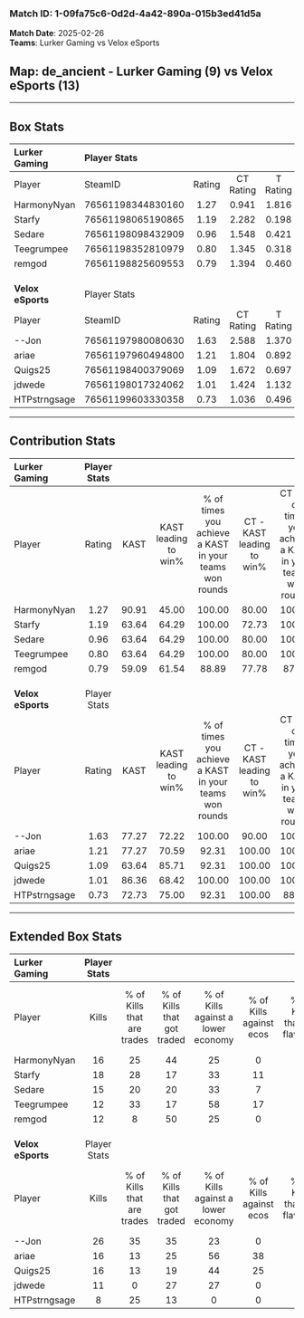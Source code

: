 ### Match ID: 1-09fa75c6-0d2d-4a42-890a-015b3ed41d5a  
**Match Date**: 2025-02-26  
**Teams**: Lurker Gaming vs Velox eSports  

## **Map**: de_ancient - Lurker Gaming (9) vs Velox eSports (13)  
---  

## Box Stats  

| **Lurker Gaming** | Player Stats      |        |           |          |       |       |       |         |        |      |     |
| :- | :- | :-: | :-: | :-: | :-: | :-: | :-: | :-: | :-: | :-: | :-: |
| Player            | SteamID           | Rating | CT Rating | T Rating | KAST  |  ADR  | Kills | Assists | Deaths | K/D  | HS% |
| HarmonyNyan       | 76561198344830160 |  1.27  |   0.941   |  1.816   | 90.91 | 83.9  |  16   |    7    |   16   | 1.00 | 87  |
| Starfy            | 76561198065190865 |  1.19  |   2.282   |  0.198   | 63.64 | 96.1  |  18   |    8    |   16   | 1.13 | 50  |
| Sedare            | 76561198098432909 |  0.96  |   1.548   |  0.421   | 63.64 | 66.1  |  15   |    0    |   15   | 1.00 | 53  |
| Teegrumpee        | 76561198352810979 |  0.80  |   1.345   |  0.318   | 63.64 | 56.1  |  12   |    3    |   16   | 0.75 | 41  |
| remgod            | 76561198825609553 |  0.79  |   1.394   |  0.460   | 59.09 | 66.6  |  12   |    6    |   17   | 0.71 | 100 |
|                   |                   |        |           |          |       |       |       |         |        |      |     |
|                   |                   |        |           |          |       |       |       |         |        |      |     |
|                   |                   |        |           |          |       |       |       |         |        |      |     |
| **Velox eSports** | Player Stats      |        |           |          |       |       |       |         |        |      |     |
| Player            | SteamID           | Rating | CT Rating | T Rating | KAST  |  ADR  | Kills | Assists | Deaths | K/D  | HS% |
| --Jon             | 76561197980080630 |  1.63  |   2.588   |  1.370   | 77.27 | 109.5 |  26   |    5    |   16   | 1.63 | 50  |
| ariae             | 76561197960494800 |  1.21  |   1.804   |  0.892   | 77.27 | 100.4 |  16   |   10    |   17   | 0.94 | 43  |
| Quigs25           | 76561198400379069 |  1.09  |   1.672   |  0.697   | 63.64 | 82.1  |  16   |    3    |   14   | 1.14 | 37  |
| jdwede            | 76561198017324062 |  1.01  |   1.424   |  1.132   | 86.36 | 86.5  |  11   |   11    |   18   | 0.61 | 72  |
| HTPstrngsage      | 76561199603330358 |  0.73  |   1.036   |  0.496   | 72.73 | 26.3  |   8   |    2    |   11   | 0.73 | 25  |
---  

## Contribution Stats  

| **Lurker Gaming** | Player Stats |       |                      |                                                        |                           |                                                             |                          |                                                            |
| :- | :-: | :-: | :-: | :-: | :-: | :-: | :-: | :-: |
| Player            |    Rating    | KAST  | KAST leading to win% | % of times you achieve a KAST in your teams won rounds | CT - KAST leading to win% | CT - % of times you achieve a KAST in your teams won rounds | T - KAST leading to win% | T - % of times you achieve a KAST in your teams won rounds |
| HarmonyNyan       |     1.27     | 90.91 |        45.00         |                         100.00                         |           80.00           |                           100.00                            |          10.00           |                           100.00                           |
| Starfy            |     1.19     | 63.64 |        64.29         |                         100.00                         |           72.73           |                           100.00                            |          33.33           |                           100.00                           |
| Sedare            |     0.96     | 63.64 |        64.29         |                         100.00                         |           80.00           |                           100.00                            |          25.00           |                           100.00                           |
| Teegrumpee        |     0.80     | 63.64 |        64.29         |                         100.00                         |           80.00           |                           100.00                            |          25.00           |                           100.00                           |
| remgod            |     0.79     | 59.09 |        61.54         |                         88.89                          |           77.78           |                            87.50                            |          25.00           |                           100.00                           |
|                   |              |       |                      |                                                        |                           |                                                             |                          |                                                            |
|                   |              |       |                      |                                                        |                           |                                                             |                          |                                                            |
|                   |              |       |                      |                                                        |                           |                                                             |                          |                                                            |
| **Velox eSports** | Player Stats |       |                      |                                                        |                           |                                                             |                          |                                                            |
| Player            |    Rating    | KAST  | KAST leading to win% | % of times you achieve a KAST in your teams won rounds | CT - KAST leading to win% | CT - % of times you achieve a KAST in your teams won rounds | T - KAST leading to win% | T - % of times you achieve a KAST in your teams won rounds |
| --Jon             |     1.63     | 77.27 |        72.22         |                         100.00                         |           90.00           |                           100.00                            |          50.00           |                           100.00                           |
| ariae             |     1.21     | 77.27 |        70.59         |                         92.31                          |          100.00           |                           100.00                            |          37.50           |                           75.00                            |
| Quigs25           |     1.09     | 63.64 |        85.71         |                         92.31                          |          100.00           |                           100.00                            |          60.00           |                           75.00                            |
| jdwede            |     1.01     | 86.36 |        68.42         |                         100.00                         |          100.00           |                           100.00                            |          40.00           |                           100.00                           |
| HTPstrngsage      |     0.73     | 72.73 |        75.00         |                         92.31                          |          100.00           |                            88.89                            |          50.00           |                           100.00                           |
---  

## Extended Box Stats  

| **Lurker Gaming** | Player Stats |                            |                            |                                    |                         |                              |                                 |        |                             |                                     |                          |                               |                            |
| :- | :-: | :-: | :-: | :-: | :-: | :-: | :-: | :-: | :-: | :-: | :-: | :-: | :-: |
| Player            |    Kills     | % of Kills that are trades | % of Kills that got traded | % of Kills against a lower economy | % of Kills against ecos | % of Kills that are flawless | % of Kills that are close duels | Deaths | % of Deaths that get traded | % of Deaths against a lower economy | % of Deaths against ecos | % of Deaths that are flawless | % of Deaths that are close |
| HarmonyNyan       |      16      |             25             |             44             |                 25                 |            0            |              69              |               13                |   16   |             19              |                 19                  |            6             |              63               |             6              |
| Starfy            |      18      |             28             |             17             |                 33                 |           11            |              61              |               11                |   16   |             38              |                 25                  |            6             |              56               |             6              |
| Sedare            |      15      |             20             |             20             |                 33                 |            7            |              40              |               13                |   15   |             20              |                 13                  |            0             |              67               |             7              |
| Teegrumpee        |      12      |             33             |             17             |                 58                 |           17            |              42              |               25                |   16   |             25              |                 13                  |            0             |              75               |             0              |
| remgod            |      12      |             8              |             50             |                 25                 |            0            |              75              |                8                |   17   |             24              |                 18                  |            0             |              65               |             12             |
|                   |              |                            |                            |                                    |                         |                              |                                 |        |                             |                                     |                          |                               |                            |
|                   |              |                            |                            |                                    |                         |                              |                                 |        |                             |                                     |                          |                               |                            |
|                   |              |                            |                            |                                    |                         |                              |                                 |        |                             |                                     |                          |                               |                            |
| **Velox eSports** | Player Stats |                            |                            |                                    |                         |                              |                                 |        |                             |                                     |                          |                               |                            |
| Player            |    Kills     | % of Kills that are trades | % of Kills that got traded | % of Kills against a lower economy | % of Kills against ecos | % of Kills that are flawless | % of Kills that are close duels | Deaths | % of Deaths that get traded | % of Deaths against a lower economy | % of Deaths against ecos | % of Deaths that are flawless | % of Deaths that are close |
| --Jon             |      26      |             35             |             35             |                 23                 |            0            |              81              |                4                |   16   |             25              |                 19                  |            13            |              63               |             6              |
| ariae             |      16      |             13             |             25             |                 56                 |           38            |              63              |                6                |   17   |             24              |                 12                  |            0             |              53               |             29             |
| Quigs25           |      16      |             13             |             19             |                 44                 |           25            |              81              |                6                |   14   |             14              |                 21                  |            0             |              64               |             7              |
| jdwede            |      11      |             0              |             27             |                 27                 |            0            |              45              |                0                |   18   |             56              |                 11                  |            6             |              39               |             11             |
| HTPstrngsage      |      8       |             25             |             13             |                 0                  |            0            |              38              |               25                |   11   |              9              |                 27                  |            9             |              82               |             9              |
